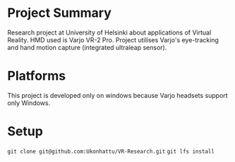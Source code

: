 # Project Summary
Research project at University of Helsinki about applications of Virtual Reality. HMD used is Varjo VR-2 Pro.
Project utilises Varjo's eye-tracking and hand motion capture (integrated ultraleap sensor).

# Platforms
This project is developed only on windows because Varjo headsets support only Windows.


# Setup
`git clone git@github.com:Ukonhattu/VR-Research.git`
`git lfs install`

